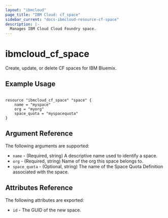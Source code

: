 ```yaml
---
layout: "ibmcloud"
page_title: "IBM Cloud: cf_space"
sidebar_current: "docs-ibmcloud-resource-cf-space"
description: |-
  Manages IBM Cloud Cloud Foundry space.
---
```


# ibmcloud\_cf_space

Create, update, or delete CF spaces for IBM Bluemix.

## Example Usage

```hcl

resource "ibmcloud_cf_space" "space" {
	name = "myspace"
	org = "myorg"
	space_quota = "myspacequota"
}

```

## Argument Reference

The following arguments are supported:

* `name` - (Required, string) A descriptive name used to identify a space.
* `org` - (Required, string) Name of the org this space belongs to.
* `space_quota` - (Optional, string) The name of the Space Quota Definition associated with the space.

## Attributes Reference

The following attributes are exported:

* `id` - The GUID of the new space.
